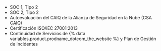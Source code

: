 - SOC 1, Tipo 2
- SOC 2, Tipo 2
- Autoevaluación del CAIQ de la Alianza de Seguridad en la Nube (CSA CAIQ)
- Certificación ISO/IEC 27001:2013
- Continuidad de Servicios de {% data variables.product.prodname_dotcom_the_website %} y Plan de Gestión de Incidentes
